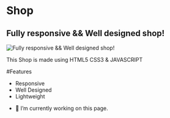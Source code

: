 # Shop
## Fully responsive && Well designed shop!
![Fully responsive && Well designed shop!](https://arturssmirnovs.github.io/github-profile-readme-generator/images/banner.png)

This Shop is made using  HTML5 CSS3 & JAVASCRIPT

#Features
* Responsive
* Well Designed
* Lightweight

- 🔭 I’m currently working on this page. 




